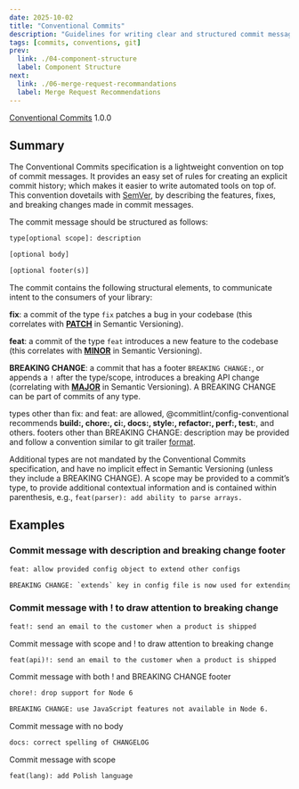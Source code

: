 ```yaml
---
date: 2025-10-02
title: "Conventional Commits"
description: "Guidelines for writing clear and structured commit messages."
tags: [commits, conventions, git]
prev:
  link: ./04-component-structure
  label: Component Structure
next:
  link: ./06-merge-request-recommandations
  label: Merge Request Recommendations
---
```


[Conventional Commits](https://www.conventionalcommits.org/en/v1.0.0/#summary) 1.0.0

## Summary

The Conventional Commits specification is a lightweight convention on top of
commit messages. It provides an easy set of rules for creating an explicit
commit history; which makes it easier to write automated tools on top of. This
convention dovetails with [SemVer](http://semver.org/), by describing the
features, fixes, and breaking changes made in commit messages.

The commit message should be structured as follows:

```txt
type[optional scope]: description

[optional body]

[optional footer(s)]
```

The commit contains the following structural elements, to communicate intent to
the consumers of your library:

**fix**: a commit of the type `fix` patches a bug in your codebase (this
correlates with [**PATCH**](https://semver.org/#summary) in Semantic
Versioning).

**feat**: a commit of the type `feat` introduces a new feature to the codebase
(this correlates with [**MINOR**](https://semver.org/#summary) in Semantic
Versioning).

**BREAKING CHANGE**: a commit that has a footer `BREAKING CHANGE:`, or appends a
`!` after the type/scope, introduces a breaking API change (correlating with
[**MAJOR**](https://semver.org/#summary) in Semantic Versioning). A BREAKING
CHANGE can be part of commits of any type.

types other than fix: and feat: are allowed, @commitlint/config-conventional
recommends **build:, chore:, ci:, docs:, style:, refactor:, perf:, test:**, and
others.
footers other than BREAKING CHANGE: description may be provided and follow a
convention similar to git trailer
[format](https://git-scm.com/docs/git-interpret-trailers).

Additional types are not mandated by the Conventional Commits specification, and
have no implicit effect in Semantic Versioning (unless they include a BREAKING
CHANGE). A scope may be provided to a commit’s type, to provide additional
contextual information and is contained within parenthesis, e.g., `feat(parser):
add ability to parse arrays.`

## Examples

### Commit message with description and breaking change footer

```txt
feat: allow provided config object to extend other configs

BREAKING CHANGE: `extends` key in config file is now used for extending other config files
```

### Commit message with ! to draw attention to breaking change

```txt
feat!: send an email to the customer when a product is shipped
```

Commit message with scope and ! to draw attention to breaking change

```txt
feat(api)!: send an email to the customer when a product is shipped
```

Commit message with both ! and BREAKING CHANGE footer

```txt
chore!: drop support for Node 6

BREAKING CHANGE: use JavaScript features not available in Node 6.
```

Commit message with no body

```txt
docs: correct spelling of CHANGELOG
```

Commit message with scope

```txt
feat(lang): add Polish language
```
